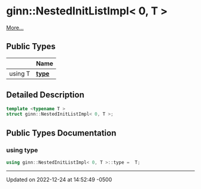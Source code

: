 # ginn::NestedInitListImpl< 0, T >


 [More...](#detailed-description)

## Public Types

|                | Name           |
| -------------- | -------------- |
| using T | **[type](api/Classes/structginn_1_1_nested_init_list_impl_3_010_00_01_t_01_4.md#using-type)**  |

## Detailed Description

```cpp
template <typename T >
struct ginn::NestedInitListImpl< 0, T >;
```

## Public Types Documentation

### using type

```cpp
using ginn::NestedInitListImpl< 0, T >::type =  T;
```


-------------------------------

Updated on 2022-12-24 at 14:52:49 -0500